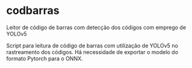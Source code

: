 # codbarras
Leitor de código de barras com detecção dos códigos com emprego de YOLOv5

Script para leitura de código de barras com utilização de YOLOv5 no rastreamento dos códigos.
Há necessidade de exportar o modelo do formato Pytorch para o ONNX.
